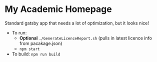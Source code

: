 # My Academic Homepage

Standard gatsby app that needs a lot of optimization, but it looks nice!

- To run:
  - **Optional** `./GenerateLicenceReport.sh` (pulls in latest licence info from pacakage.json)
  - `npm start`
- To build: `npm run build`
